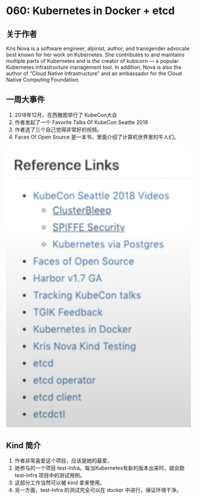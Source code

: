 # 060: Kubernetes in Docker + etcd

## 关于作者

Kris Nova is a software engineer, alpinist, author, and transgender advocate best known for her work on Kubernetes. She contributes to and maintains multiple parts of Kubernetes and is the creator of kubicorn — a popular Kubernetes infrastructure management tool. In addition, Nova is also the author of “Cloud Native Infrastructure” and an ambassador for the Cloud Native Computing Foundation.

## 一周大事件

1. 2018年12月，在西雅图举行了 KubeCon大会
2. 作者发起了一个 Favorite Talks Of KubeCon Seattle 2018
3. 作者选了三个自己觉得非常好的视频。
4. Faces Of Open Source 是一本书，里面介绍了计算机世界里的牛人们。

![image-20210505005605713](https://raw.githubusercontent.com/yandongxiao/typera/main/img/image-20210505005605713.png)

## Kind 简介

1. 作者非常喜爱这个项目，应该是她的最爱。
2. 她参与的一个项目 test-Infra。每当Kubernetes有新的版本出来时，就会跑 test-Infra 项目中的测试用例。
3. 这部分工作当然可以被 kind 拿来使用。
4. 另一方面，test-Infra 的测试完全可以在 docker 中进行，保证环境干净。

